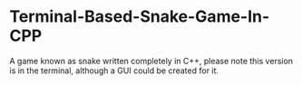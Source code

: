 # Terminal-Based-Snake-Game-In-CPP
A game known as snake written completely in C++, please note this version is in the terminal, although a GUI could be created for it.
